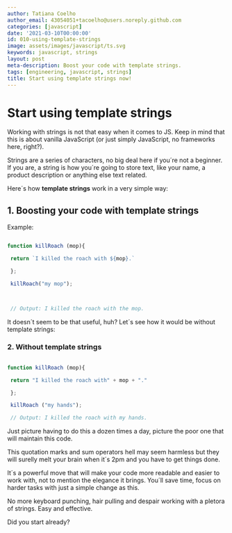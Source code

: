 ```yaml
---
author: Tatiana Coelho
author_email: 43054051+tacoelho@users.noreply.github.com
categories: [javascript]
date: '2021-03-10T00:00:00'
id: 010-using-template-strings
image: assets/images/javascript/ts.svg
keywords: javascript, strings
layout: post
meta-description: Boost your code with template strings.
tags: [engineering, javascript, strings]
title: Start using template strings now!
---
```




# Start using template strings



Working with strings is not that easy when it comes to JS. Keep in mind that this is about vanilla JavaScript (or just simply JavaScript, no frameworks here, right?).



Strings are a series of characters, no big deal here if you´re not a beginner. If you are, a string is how you´re going to store text, like your name, a product description or anything else text related. 



Here´s how **template strings** work in a very simple way:



## **1. Boosting your code with template strings**



Example:

```js

function killRoach (mop){

 return `I killed the roach with ${mop}.`

 };

 killRoach("my mop");



 // Output: I killed the roach with the mop.

```



It doesn´t seem to be that useful, huh? Let´s see how it would be without template strings:



### **2. Without template strings**



```js

function killRoach (mop){

 return "I killed the roach with" + mop + "."

 };

 killRoach ("my hands");

 // Output: I killed the roach with my hands.

```



Just picture having to do this a dozen times a day, picture the poor one that will maintain this code. 



This quotation marks and sum operators hell may seem harmless but they will surelly melt your brain when it´s 2pm and you have to get things done.



It´s a powerful move that will make your code more readable and easier to work with, not to mention the elegance it brings. You´ll save time, focus on harder tasks with just a simple change as this.



No more keyboard punching, hair pulling and despair working with a pletora of strings. Easy and effective.



Did you start already?


